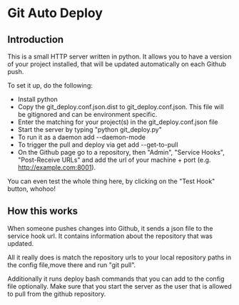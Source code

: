 # Git Auto Deploy

## Introduction

This is a small HTTP server written in python. It allows you to have a version of your project installed,
that will be updated automatically on each Github push.

To set it up, do the following:
* Install python
* Copy the git_deploy.conf.json.dist to git_deploy.conf.json. This file will be gitignored and can be environment specific.
* Enter the matching for your project(s) in the git_deploy.conf.json file
* Start the server by typing "python git_deploy.py" 
* To run it as a daemon add --daemon-mode
* To trigger the pull and deploy via get add --get-to-pull
* On the Github page go to a repository, then "Admin", "Service Hooks", "Post-Receive URLs" and add the url of your machine + port (e.g. http://example.com:8001).

You can even test the whole thing here, by clicking on the "Test Hook" button, whohoo!

## How this works

When someone pushes changes into Github, it sends a json file to the service hook url. 
It contains information about the repository that was updated.

All it really does is match the repository urls to your local repository paths in the config file,move there and run "git pull".


Additionally it runs deploy bash commands that you can add to the config file optionally.
Make sure that you start the server as the user that is allowed to pull from the github repository.
